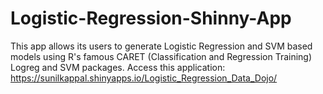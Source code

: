 # Logistic-Regression-Shinny-App
This app allows its users to generate Logistic Regression and SVM based models using R's famous CARET (Classification and Regression Training) Logreg and SVM packages.
Access this application: https://sunilkappal.shinyapps.io/Logistic_Regression_Data_Dojo/
